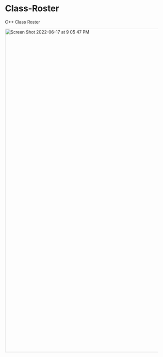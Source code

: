 # Class-Roster
C++ Class Roster

<img width="1064" alt="Screen Shot 2022-06-17 at 9 05 47 PM" src="https://user-images.githubusercontent.com/38383228/174423663-c9554ec7-c046-48f4-b17d-86ea96af0bb9.png">
